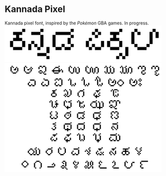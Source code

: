 # Kannada Pixel
Kannada pixel font, inspired by the *Pokémon* GBA games. In progress.
![kannada_pixel_title](documentation/kannada_pixel_title.png)
![kannada_pixel_characters](documentation/kannada_pixel_characters.png)
